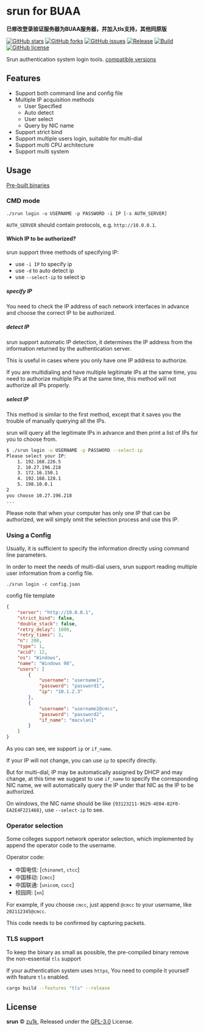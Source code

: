# srun for BUAA

**已修改登录验证服务器为BUAA服务器，并加入tls支持，其他同原版**

[![GitHub stars](https://img.shields.io/github/stars/zu1k/srun)](https://github.com/zu1k/srun/stargazers)
[![GitHub forks](https://img.shields.io/github/forks/zu1k/srun)](https://github.com/zu1k/srun/network)
[![GitHub issues](https://img.shields.io/github/issues/zu1k/srun)](https://github.com/zu1k/srun/issues)
[![Release](https://img.shields.io/github/release/zu1k/srun)](https://github.com/zu1k/srun/releases)
[![Build](https://github.com/zu1k/srun/actions/workflows/build-test.yml/badge.svg)](https://github.com/zu1k/srun/actions/workflows/build-test.yml)
[![GitHub license](https://img.shields.io/github/license/zu1k/srun)](https://github.com/zu1k/srun/blob/master/LICENSE)

Srun authentication system login tools. [compatible versions](https://github.com/zu1k/srun/discussions/8)

## Features

- Support both command line and config file
- Multiple IP acquisition methods
  - User Specified
  - Auto detect
  - User select
  - Query by NIC name
- Support strict bind
- Support multiple users login, suitable for multi-dial
- Support multi CPU architecture
- Support multi system

## Usage

[Pre-built binaries](https://github.com/zu1k/srun/releases)

### CMD mode

```
./srun login -u USERNAME -p PASSWORD -i IP [-s AUTH_SERVER]
```

`AUTH_SERVER` should contain protocols, e.g. `http://10.0.0.1`.

#### Which IP to be authorized?

srun support three methods of specifying IP:

- use `-i IP` to specify ip
- use `-d` to auto detect ip
- use `--select-ip` to select ip

##### specify IP

You need to check the IP address of each network interfaces in advance and choose the correct IP to be authorized.

##### detect IP

srun support automatic IP detection, it determines the IP address from the information returned by the authentication server.

This is useful in cases where you only have one IP address to authorize.

If you are multidialing and have multiple legitimate IPs at the same time, you need to authorize multiple IPs at the same time, this method will not authorize all IPs properly.

##### select IP

This method is similar to the first method, except that it saves you the trouble of manually querying all the IPs.

srun will query all the legitimate IPs in advance and then print a list of IPs for you to choose from.

```sh
$ ./srun login -u USERNAME -p PASSWORD --select-ip
Please select your IP:
    1. 192.168.226.5
    2. 10.27.196.218
    3. 172.16.150.1
    4. 192.168.128.1
    5. 198.10.0.1
2
you choose 10.27.196.218
...
```

Please note that when your computer has only one IP that can be authorized, we will simply omit the selection process and use this IP.

### Using a Config

Usually, it is sufficient to specify the information directly using command line parameters.

In order to meet the needs of multi-dial users, srun support reading multiple user information from a config file.

```
./srun login -c config.json
```

config file template

```json
{
    "server": "http://10.0.0.1",
    "strict_bind": false,
    "double_stack": false,
    "retry_delay": 1000,
    "retry_times": 3,
    "n": 200,
    "type": 1,
    "acid": 12,
    "os": "Windows",
    "name": "Windows 98",
    "users": [
        {
            "username": "username1",
            "password": "password1",
            "ip": "10.1.2.3"
        },
        {
            "username": "username2@cmcc",
            "password": "password2",
            "if_name": "macvlan1"
        }
    ]
}
```

As you can see, we support `ip` or `if_name`.

If your IP will not change, you can use `ip` to specify directly.

But for multi-dial, IP may be automatically assigned by DHCP and may change, at this time we suggest to use `if_name` to specify the corresponding NIC name, we will automatically query the IP under that NIC as the IP to be authorized.

On windows, the NIC name should be like `{93123211-9629-4E04-82F0-EA2E4F221468}`, use `--select-ip` to see.

### Operator selection

Some colleges support network operator selection, which implemented by append the operator code to the username.

Operator code:

- 中国电信: [`chinanet`, `ctcc`] 
- 中国移动: [`cmcc`] 
- 中国联通: [`unicom`, `cucc`]
- 校园网: [`xn`] 

For example, if you choose `cmcc`, just append `@cmcc` to your username, like `202112345@cmcc`.

This code needs to be confirmed by capturing packets.

### TLS support

To keep the binary as small as possible, the pre-compiled binary remove the non-essential `tls` support

If your authentication system uses `https`, You need to compile it yourself with feature `tls` enabled.

```sh
cargo build --features "tls" --release
```

## License

**srun** © [zu1k](https://github.com/zu1k), Released under the [GPL-3.0](./LICENSE) License.<br>
